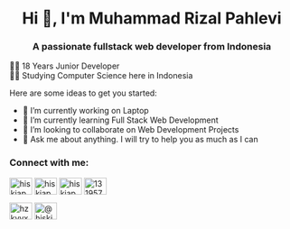 
<h1 align="center">Hi 👋, I'm Muhammad Rizal Pahlevi</h1>
<h3 align="center">A passionate fullstack web developer from Indonesia</h3>



👨‍💻 18 Years Junior Developer  
👨‍🎓 Studying Computer Science here in Indonesia  

Here are some ideas to get you started:
- 🔭 I’m currently working on Laptop
- 🌱 I’m currently learning Full Stack Web Development
- 👯 I’m looking to collaborate on Web Development Projects
- 💬 Ask me about anything. I will try to help you as much as I can


<h3 align="left">Connect with me:</h3>
<p align="left">
<a href="https://dev.to/rizalpahlevi" target="blank"><img align="center" src="https://cdn.jsdelivr.net/npm/simple-icons@3.0.1/icons/dev-dot-to.svg" alt="hiskiapp" height="30" width="40" /></a>
<a href="https://twitter.com/rizalpahlevii" target="blank"><img align="center" src="https://cdn.jsdelivr.net/npm/simple-icons@3.0.1/icons/twitter.svg" alt="hiskiapp" height="30" width="40" /></a>
<a href="https://linkedin.com/in/rizalpahlevii" target="blank"><img align="center" src="https://cdn.jsdelivr.net/npm/simple-icons@3.0.1/icons/linkedin.svg" alt="hiskiapp" height="30" width="40" /></a>
<a href="https://stackoverflow.com/users/10309557" target="blank"><img align="center" src="https://cdn.jsdelivr.net/npm/simple-icons@3.0.1/icons/stackoverflow.svg" alt="13195777" height="30" width="40" /></a>

<a href="https://instagram.com/rizalpahlevi" target="blank"><img align="center" src="https://cdn.jsdelivr.net/npm/simple-icons@3.0.1/icons/instagram.svg" alt="hzkyyx" height="30" width="40" /></a>
<a href="https://medium.com/@rizalpahlevii" target="blank"><img align="center" src="https://cdn.jsdelivr.net/npm/simple-icons@3.0.1/icons/medium.svg" alt="@hiskiapp" height="30" width="40" /></a>

</p>
